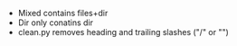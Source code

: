 * Mixed contains files+dir
* Dir only conatins dir
* clean.py removes heading and trailing slashes ("/" or  "\")
